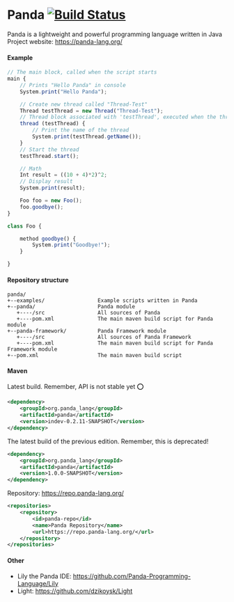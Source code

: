 # Panda [![Build Status](https://travis-ci.org/Panda-Programming-Language/Panda.svg?branch=master)](https://travis-ci.org/Panda-Programming-Language/Panda)
Panda is a lightweight and powerful programming language written in Java<br>
Project website: https://panda-lang.org/

#### Example
```javascript
// The main block, called when the script starts
main {
    // Prints "Hello Panda" in console
    System.print("Hello Panda");

    // Create new thread called "Thread-Test"
    Thread testThread = new Thread("Thread-Test");
    // Thread block associated with 'testThread', executed when the thread starts
    thread (testThread) {
        // Print the name of the thread
        System.print(testThread.getName());
    }
    // Start the thread
    testThread.start();

    // Math
    Int result = ((10 + 4)*2)^2;
    // Display result
    System.print(result);

    Foo foo = new Foo();
    foo.goodbye();
}

class Foo {

    method goodbye() {
        System.print("Goodbye!");
    }

}
```

#### Repository structure
```
panda/
+--examples/                 Example scripts written in Panda
+--panda/                    Panda module
   +----/src                 All sources of Panda
   +----pom.xml              The main maven build script for Panda module
+--panda-framework/          Panda Framework module
   +----/src                 All sources of Panda Framework
   +----pom.xml              The main maven build script for Panda Framework module
+--pom.xml                   The main maven build script
```

#### Maven
Latest build. Remember, API is not stable yet :o:

```xml
<dependency>
    <groupId>org.panda_lang</groupId>
    <artifactId>panda</artifactId>
    <version>indev-0.2.11-SNAPSHOT</version>
</dependency>
```

The latest build of the previous edition. Remember, this is deprecated!

```xml
<dependency>
    <groupId>org.panda_lang</groupId>
    <artifactId>panda</artifactId>
    <version>1.0.0-SNAPSHOT</version>
</dependency>
```

Repository: https://repo.panda-lang.org/

```xml
<repositories>
    <repository>
        <id>panda-repo</id>
        <name>Panda Repository</name>
        <url>https://repo.panda-lang.org/</url>
    </repository>
</repositories>
```

#### Other
- Lily the Panda IDE: https://github.com/Panda-Programming-Language/Lily <br>
- Light: https://github.com/dzikoysk/Light

